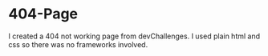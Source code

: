 # 404-Page
I created a 404 not working page from devChallenges. I used plain html and css so there was no frameworks involved. 
